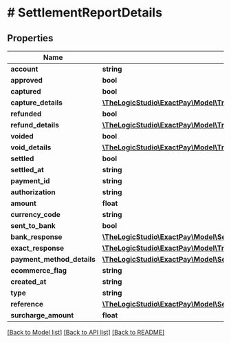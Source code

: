 # # SettlementReportDetails

## Properties

Name | Type | Description | Notes
------------ | ------------- | ------------- | -------------
**account** | **string** |  | [optional]
**approved** | **bool** |  | [optional]
**captured** | **bool** |  | [optional]
**capture_details** | [**\TheLogicStudio\ExactPay\Model\TransactionsReportDetailsCaptureDetails**](TransactionsReportDetailsCaptureDetails.md) |  | [optional]
**refunded** | **bool** |  | [optional]
**refund_details** | [**\TheLogicStudio\ExactPay\Model\TransactionsReportDetailsCaptureDetails**](TransactionsReportDetailsCaptureDetails.md) |  | [optional]
**voided** | **bool** |  | [optional]
**void_details** | [**\TheLogicStudio\ExactPay\Model\TransactionsReportDetailsCaptureDetails**](TransactionsReportDetailsCaptureDetails.md) |  | [optional]
**settled** | **bool** |  | [optional]
**settled_at** | **string** |  | [optional]
**payment_id** | **string** |  | [optional]
**authorization** | **string** |  | [optional]
**amount** | **float** |  | [optional]
**currency_code** | **string** |  | [optional]
**sent_to_bank** | **bool** |  | [optional]
**bank_response** | [**\TheLogicStudio\ExactPay\Model\SettlementReportDetailsBankResponse**](SettlementReportDetailsBankResponse.md) |  | [optional]
**exact_response** | [**\TheLogicStudio\ExactPay\Model\TransactionsReportDetailsBankResponse**](TransactionsReportDetailsBankResponse.md) |  | [optional]
**payment_method_details** | [**\TheLogicStudio\ExactPay\Model\SettlementReportDetailsPaymentMethodDetails**](SettlementReportDetailsPaymentMethodDetails.md) |  | [optional]
**ecommerce_flag** | **string** |  | [optional]
**created_at** | **string** |  | [optional]
**type** | **string** |  | [optional]
**reference** | [**\TheLogicStudio\ExactPay\Model\SettlementReportDetailsReference**](SettlementReportDetailsReference.md) |  | [optional]
**surcharge_amount** | **float** |  | [optional]

[[Back to Model list]](../../README.md#models) [[Back to API list]](../../README.md#endpoints) [[Back to README]](../../README.md)
